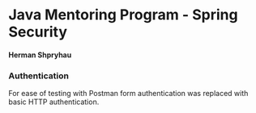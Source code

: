 # Java Mentoring Program - Spring Security
#### Herman Shpryhau
### Authentication
For ease of testing with Postman form authentication was replaced with basic HTTP authentication.
